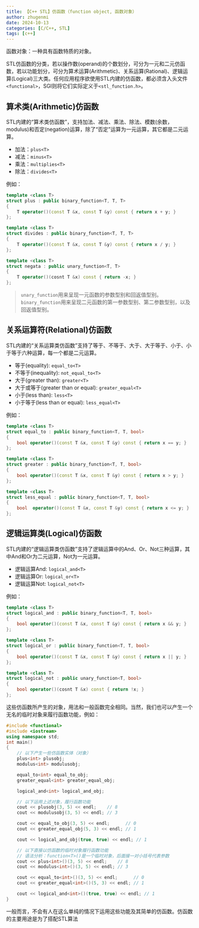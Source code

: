 ```yaml
---
title: 【C++ STL】仿函数（function object, 函数对象）
author: zhugenmi
date: 2024-10-13
categories: [C/C++, STL]
tags: [c++]
---
```


函数对象：一种具有函数特质的对象。

STL仿函数的分类，若以操作数(operand)的个数划分，可分为一元和二元仿函数，若以功能划分，可分为算术运算(Arithmetic)、关系运算(Rational)、逻辑运算(Logical)三大类。任何应用程序欲使用STL内建的仿函数，都必须含入头文件`<functional>`，SGI则将它们实际定义于`<stl_function.h>`。

## 算术类(Arithmetic)仿函数

STL内建的“算术类仿函数”，支持加法、减法、乘法、除法、模数(余数，modulus)和否定(negation)运算，除了“否定”运算为一元运算，其它都是二元运算。

- 加法：`plus<T>`
- 减法：`minus<T>`
- 乘法：`multiplies<T>`
- 除法：`divides<T>`

例如：

```c++
template <class T>
struct plus : public binary_function<T, T, T>
{
    T operator()(const T &x, const T &y) const { return x + y; }
};

template <class T>
struct divides : public binary_function<T, T, T>
{
    T operator()(const T &x, const T &y) const { return x / y; }
};

template <class T>
struct negata : public unary_function<T, T>
{
    T operator()(cosnt T &x) const { return -x; }
};
```

> `unary_function`用来呈现一元函数的参数型别和回返值型别。`binary_function`用来呈现二元函数的第一参数型别、第二参数型别，以及回返值型别。

## 关系运算符(Relational)仿函数

STL内建的“关系运算类仿函数”支持了等于、不等于、大于、大于等于、小于、小于等于六种运算，每一个都是二元运算。

- 等于(equality): `equal_to<T>`
- 不等于(inequality): `not_equal_to<T>`
- 大于(greater than): `greater<T>`
- 大于或等于(greater than or equal): `greater_equal<T>`
- 小于(less than): `less<T>`
- 小于等于(less than or equal): `less_equal<T>`

例如：

```c++
template <class T>
struct equal_to : public binary_function<T, T, bool>
{
    bool operator()(const T &x, const T &y) const { return x == y; }
};

template <class T>
struct greater : public binary_function<T, T, bool>
{
    bool operator()(const T &x, const T &y) const { return x > y; }
};

template <class T>
struct less_equal : public binary_function<T, T, bool>
{
    bool  operator()(const T &x, const T &y) const { return x <= y; }
};
```

## 逻辑运算类(Logical)仿函数

STL内建的“逻辑运算类仿函数”支持了逻辑运算中的And、Or、Not三种运算，其中And和Or为二元运算，Not为一元运算。

- 逻辑运算And: `logical_and<T>`
- 逻辑运算Or: `logical_or<T>`
- 逻辑运算Not: `logical_not<T>`

例如：

```c++
template <class T>
struct logical_and : public binary_function<T, T, bool>
{
    bool operator()(const T &x, const T &y) const { return x && y; }
};

template <class T>
struct logical_or : public binary_function<T, T, bool>
{
    bool operator()(const T &x, const T &y) const { return x || y; }
};

template <class T>
struct logical_not : public unary_function<T, bool>
{
    bool operator()(cosnt T &x) const { return !x; }
};
```

这些仿函数所产生的对象，用法和一般函数完全相同。当然，我们也可以产生一个无名的临时对象来履行函数功能，例如：

```c++
#include <functional>
#include <iostream>
using namespace std;
int main()
{
    // 以下产生一些仿函数实体（对象）
    plus<int> plusobj;
    modulus<int> modulusobj;

    equal_to<int> equal_to_obj;
    greater_equal<int> greater_equal_obj;

    logical_and<int> logical_and_obj;

    // 以下运用上述对象，履行函数功能
    cout << plusobj(3, 5) << endl;    // 8
    cout << modulusobj(3, 5) << endl; // 3

    cout << equal_to_obj(3, 5) << endl;      // 0
    cout << greater_equal_obj(5, 3) << endl; // 1

    cout << logical_and_obj(true, true) << endl; // 1

    // 以下直接以仿函数的临时对象履行函数功能
    // 语法分析：function<T>()是一个临时对象，后面接一对小括号代表参数
    cout << plus<int>()(3, 5) << endl;    // 8
    cout << modulus<int>()(3, 5) << endl; // 3

    cout << equal_to<int>()(3, 5) << endl;      // 0
    cout << greater_equal<int>()(5, 3) << endl; // 1

    cout << logical_and<int>()(true, true) << endl; // 1
}
```

一般而言，不会有人在这么单纯的情况下运用这些功能及其简单的仿函数。仿函数的主要用途是为了搭配STL算法